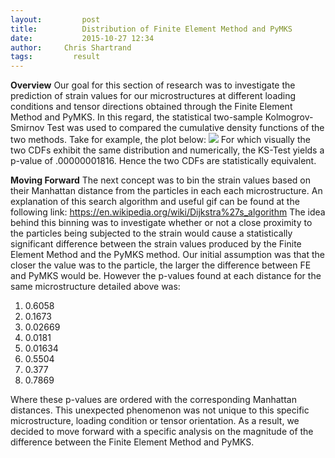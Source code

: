 ```yaml
---
layout:     	post
title:      	Distribution of Finite Element Method and PyMKS
date:       	2015-10-27 12:34
author:     Chris Shartrand
tags:         result
---
```

<!-- Start Writing Below in Markdown -->
**Overview**
Our goal for this section of research was to investigate the prediction of strain values for our microstructures at different loading conditions and tensor directions obtained through the Finite Element Method and PyMKS. In this regard, the statistical two-sample Kolmogrov-Smirnov Test was used to compared the cumulative density functions of the two methods. Take for example, the plot below:
![](/MIC-AL7075-PARTICLES/img/Presentation_Images/Micro1-Tensor11.jpeg)
For which visually the two CDFs exhibit the same distribution and numerically, the KS-Test yields a p-value of .00000001816. Hence the two CDFs are statistically equivalent.

**Moving Forward**
The next concept was to bin the strain values based on their Manhattan distance from the particles in each each microstructure. An explanation of this search algorithm and useful gif can be found at the following link: https://en.wikipedia.org/wiki/Dijkstra%27s_algorithm
The idea behind this binning was to investigate whether or not a close proximity to the particles being subjected to the strain would cause a statistically significant difference between the strain values produced by the Finite Element Method and the PyMKS method. Our initial assumption was that the closer the value was to the particle, the larger the difference between FE and PyMKS would be. However the p-values found at each distance for the same microstructure detailed above was:

 1. 0.6058
 2. 0.1673
 3. 0.02669
 4. 0.0181
 5. 0.01634
 6. 0.5504
 7. 0.377
 8. 0.7869

Where these p-values are ordered  with the corresponding Manhattan distances. This unexpected phenomenon was not unique to this specific microstructure, loading condition or tensor orientation. As a result, we decided to move forward with a specific analysis on the magnitude of the difference between the Finite Element Method and PyMKS.
